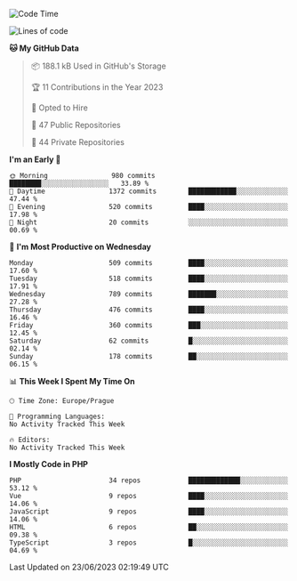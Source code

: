 <!--START_SECTION:waka-->
![Code Time](http://img.shields.io/badge/Code%20Time-1%2C583%20hrs%2058%20mins-blue)

![Lines of code](https://img.shields.io/badge/From%20Hello%20World%20I%27ve%20Written-991.1%20thousand%20lines%20of%20code-blue)

**🐱 My GitHub Data** 

> 📦 188.1 kB Used in GitHub's Storage 
 > 
> 🏆 11 Contributions in the Year 2023
 > 
> 💼 Opted to Hire
 > 
> 📜 47 Public Repositories 
 > 
> 🔑 44 Private Repositories 
 > 
**I'm an Early 🐤** 

```text
🌞 Morning                980 commits         ████████░░░░░░░░░░░░░░░░░   33.89 % 
🌆 Daytime                1372 commits        ████████████░░░░░░░░░░░░░   47.44 % 
🌃 Evening                520 commits         ████░░░░░░░░░░░░░░░░░░░░░   17.98 % 
🌙 Night                  20 commits          ░░░░░░░░░░░░░░░░░░░░░░░░░   00.69 % 
```
📅 **I'm Most Productive on Wednesday** 

```text
Monday                   509 commits         ████░░░░░░░░░░░░░░░░░░░░░   17.60 % 
Tuesday                  518 commits         ████░░░░░░░░░░░░░░░░░░░░░   17.91 % 
Wednesday                789 commits         ███████░░░░░░░░░░░░░░░░░░   27.28 % 
Thursday                 476 commits         ████░░░░░░░░░░░░░░░░░░░░░   16.46 % 
Friday                   360 commits         ███░░░░░░░░░░░░░░░░░░░░░░   12.45 % 
Saturday                 62 commits          █░░░░░░░░░░░░░░░░░░░░░░░░   02.14 % 
Sunday                   178 commits         ██░░░░░░░░░░░░░░░░░░░░░░░   06.15 % 
```


📊 **This Week I Spent My Time On** 

```text
🕑︎ Time Zone: Europe/Prague

💬 Programming Languages: 
No Activity Tracked This Week

🔥 Editors: 
No Activity Tracked This Week
```

**I Mostly Code in PHP** 

```text
PHP                      34 repos            █████████████░░░░░░░░░░░░   53.12 % 
Vue                      9 repos             ████░░░░░░░░░░░░░░░░░░░░░   14.06 % 
JavaScript               9 repos             ████░░░░░░░░░░░░░░░░░░░░░   14.06 % 
HTML                     6 repos             ██░░░░░░░░░░░░░░░░░░░░░░░   09.38 % 
TypeScript               3 repos             █░░░░░░░░░░░░░░░░░░░░░░░░   04.69 % 
```




 Last Updated on 23/06/2023 02:19:49 UTC
<!--END_SECTION:waka-->
<!--
**AlexKratky/AlexKratky** is a ✨ _special_ ✨ repository because its `README.md` (this file) appears on your GitHub profile.

Here are some ideas to get you started:

- 🔭 I’m currently working on ...
- 🌱 I’m currently learning ...
- 👯 I’m looking to collaborate on ...
- 🤔 I’m looking for help with ...
- 💬 Ask me about ...
- 📫 How to reach me: ...
- 😄 Pronouns: ...
- ⚡ Fun fact: ...
-->
